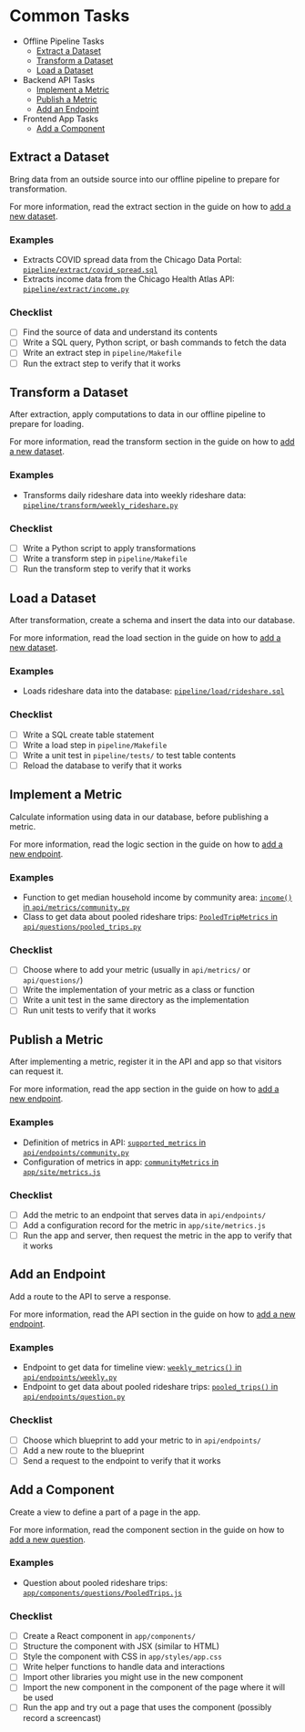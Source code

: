 # Common Tasks

- Offline Pipeline Tasks
  - [Extract a Dataset](#extract-a-dataset)
  - [Transform a Dataset](#transform-a-dataset)
  - [Load a Dataset](#load-a-dataset)
- Backend API Tasks
  - [Implement a Metric](#implement-a-metric)
  - [Publish a Metric](#publish-a-metric)
  - [Add an Endpoint](#add-an-endpoint)
- Frontend App Tasks
  - [Add a Component](#add-a-component)

## Extract a Dataset

Bring data from an outside source into our offline pipeline to prepare for transformation.

For more information, read the extract section in the guide on how to [add a new dataset](new_dataset.md#extract).

### Examples

- Extracts COVID spread data from the Chicago Data Portal: [`pipeline/extract/covid_spread.sql`](../../pipeline/extract/covid_spread.sql)
- Extracts income data from the Chicago Health Atlas API: [`pipeline/extract/income.py`](../../pipeline/extract/income.py)

### Checklist

- [ ] Find the source of data and understand its contents
- [ ] Write a SQL query, Python script, or bash commands to fetch the data
- [ ] Write an extract step in `pipeline/Makefile`
- [ ] Run the extract step to verify that it works

## Transform a Dataset

After extraction, apply computations to data in our offline pipeline to prepare for loading.

For more information, read the transform section in the guide on how to [add a new dataset](new_dataset.md#transform).

### Examples

- Transforms daily rideshare data into weekly rideshare data: [`pipeline/transform/weekly_rideshare.py`](../../pipeline/transform/weekly_rideshare.py)

### Checklist

- [ ] Write a Python script to apply transformations
- [ ] Write a transform step in `pipeline/Makefile`
- [ ] Run the transform step to verify that it works

## Load a Dataset

After transformation, create a schema and insert the data into our database.

For more information, read the load section in the guide on how to [add a new dataset](new_dataset.md#load).

### Examples

- Loads rideshare data into the database: [`pipeline/load/rideshare.sql`](../../pipeline/load/rideshare.sql)

### Checklist

- [ ] Write a SQL create table statement
- [ ] Write a load step in `pipeline/Makefile`
- [ ] Write a unit test in `pipeline/tests/` to test table contents
- [ ] Reload the database to verify that it works

## Implement a Metric

Calculate information using data in our database, before publishing a metric.

For more information, read the logic section in the guide on how to [add a new endpoint](#new_endpoint.md#implement-logic).

### Examples

- Function to get median household income by community area: [`income()` in `api/metrics/community.py`](../../api/metrics/community.py)
- Class to get data about pooled rideshare trips: [`PooledTripMetrics` in `api/questions/pooled_trips.py`](../../api/questions/pooled_trips.py)

### Checklist

- [ ] Choose where to add your metric (usually in `api/metrics/` or `api/questions/`)
- [ ] Write the implementation of your metric as a class or function
- [ ] Write a unit test in the same directory as the implementation
- [ ] Run unit tests to verify that it works

## Publish a Metric

After implementing a metric, register it in the API and app so that visitors can request it.

For more information, read the app section in the guide on how to [add a new endpoint](#new_endpoint.md#add-metric-to-app).

### Examples

- Definition of metrics in API: [`supported_metrics` in `api/endpoints/community.py`](../../api/endpoints/community.py)
- Configuration of metrics in app: [`communityMetrics` in `app/site/metrics.js`](../../app/site/metrics.js)

### Checklist

- [ ] Add the metric to an endpoint that serves data in `api/endpoints/`
- [ ] Add a configuration record for the metric in `app/site/metrics.js`
- [ ] Run the app and server, then request the metric in the app to verify that it works

## Add an Endpoint

Add a route to the API to serve a response.

For more information, read the API section in the guide on how to [add a new endpoint](#new_endpoint.md#add-to-api).

### Examples

- Endpoint to get data for timeline view: [`weekly_metrics()` in `api/endpoints/weekly.py`](../../api/endpoints/weekly.py)
- Endpoint to get data about pooled rideshare trips: [`pooled_trips()` in `api/endpoints/question.py`](../../api/endpoints/question.py)

### Checklist

- [ ] Choose which blueprint to add your metric to in `api/endpoints/`
- [ ] Add a new route to the blueprint
- [ ] Send a request to the endpoint to verify that it works

## Add a Component

Create a view to define a part of a page in the app.

For more information, read the component section in the guide on how to [add a new question](#new_question.md#implement-frontend-component).

### Examples

- Question about pooled rideshare trips: [`app/components/questions/PooledTrips.js`](../../app/components/questions/PooledTrips.js)

### Checklist

- [ ] Create a React component in `app/components/`
- [ ] Structure the component with JSX (similar to HTML)
- [ ] Style the component with CSS in `app/styles/app.css`
- [ ] Write helper functions to handle data and interactions
- [ ] Import other libraries you might use in the new component
- [ ] Import the new component in the component of the page where it will be used
- [ ] Run the app and try out a page that uses the component (possibly record a screencast)
